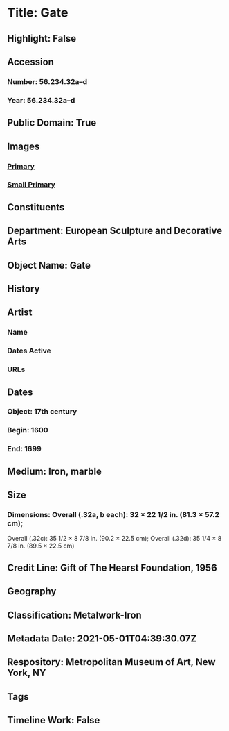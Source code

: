 # Title: Gate
## Highlight: False
## Accession
### Number: 56.234.32a–d
### Year: 56.234.32a–d
## Public Domain: True
## Images
### [Primary](https://images.metmuseum.org/CRDImages/es/original/MM28534.jpg)
### [Small Primary](https://images.metmuseum.org/CRDImages/es/web-large/MM28534.jpg)
## Constituents
## Department: European Sculpture and Decorative Arts
## Object Name: Gate
## History
## Artist
### Name
### Dates Active
### URLs
## Dates
### Object: 17th century
### Begin: 1600
### End: 1699
## Medium: Iron, marble
## Size
### Dimensions: Overall (.32a, b each): 32 × 22 1/2 in. (81.3 × 57.2 cm);
Overall (.32c): 35 1/2 × 8 7/8 in. (90.2 × 22.5 cm);
Overall (.32d): 35 1/4 × 8 7/8 in. (89.5 × 22.5 cm)
## Credit Line: Gift of The Hearst Foundation, 1956
## Geography
## Classification: Metalwork-Iron
## Metadata Date: 2021-05-01T04:39:30.07Z
## Respository: Metropolitan Museum of Art, New York, NY
## Tags
## Timeline Work: False